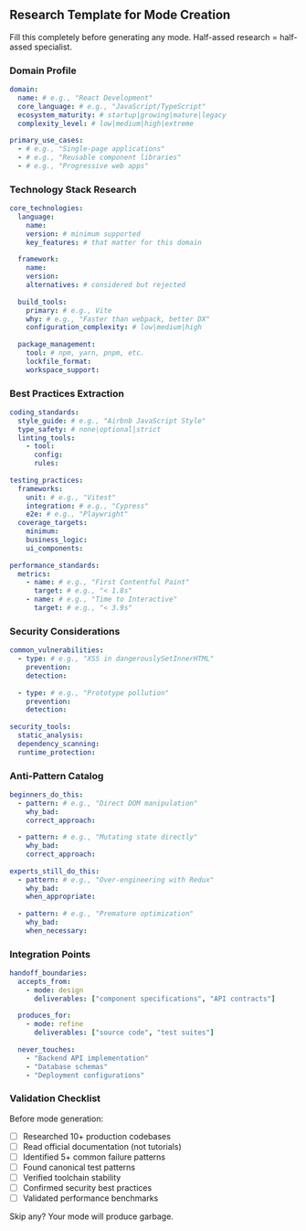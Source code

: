 ## Research Template for Mode Creation

Fill this completely before generating any mode. Half-assed research = half-assed specialist.

### Domain Profile

```yaml
domain:
  name: # e.g., "React Development"
  core_language: # e.g., "JavaScript/TypeScript"
  ecosystem_maturity: # startup|growing|mature|legacy
  complexity_level: # low|medium|high|extreme
  
primary_use_cases:
  - # e.g., "Single-page applications"
  - # e.g., "Reusable component libraries"
  - # e.g., "Progressive web apps"
```

### Technology Stack Research

```yaml
core_technologies:
  language:
    name:
    version: # minimum supported
    key_features: # that matter for this domain
    
  framework:
    name:
    version:
    alternatives: # considered but rejected
    
  build_tools:
    primary: # e.g., Vite
    why: # e.g., "Faster than webpack, better DX"
    configuration_complexity: # low|medium|high
    
  package_management:
    tool: # npm, yarn, pnpm, etc.
    lockfile_format:
    workspace_support:
```

### Best Practices Extraction

```yaml
coding_standards:
  style_guide: # e.g., "Airbnb JavaScript Style"
  type_safety: # none|optional|strict
  linting_tools:
    - tool:
      config:
      rules:
      
testing_practices:
  frameworks:
    unit: # e.g., "Vitest"
    integration: # e.g., "Cypress"
    e2e: # e.g., "Playwright"
  coverage_targets:
    minimum:
    business_logic:
    ui_components:
    
performance_standards:
  metrics:
    - name: # e.g., "First Contentful Paint"
      target: # e.g., "< 1.8s"
    - name: # e.g., "Time to Interactive"
      target: # e.g., "< 3.9s"
```

### Security Considerations

```yaml
common_vulnerabilities:
  - type: # e.g., "XSS in dangerouslySetInnerHTML"
    prevention:
    detection:
    
  - type: # e.g., "Prototype pollution"
    prevention:
    detection:
    
security_tools:
  static_analysis:
  dependency_scanning:
  runtime_protection:
```

### Anti-Pattern Catalog

```yaml
beginners_do_this:
  - pattern: # e.g., "Direct DOM manipulation"
    why_bad:
    correct_approach:
    
  - pattern: # e.g., "Mutating state directly"
    why_bad:
    correct_approach:
    
experts_still_do_this:
  - pattern: # e.g., "Over-engineering with Redux"
    why_bad:
    when_appropriate:
    
  - pattern: # e.g., "Premature optimization"
    why_bad:
    when_necessary:
```

### Integration Points

```yaml
handoff_boundaries:
  accepts_from:
    - mode: design
      deliverables: ["component specifications", "API contracts"]
      
  produces_for:
    - mode: refine
      deliverables: ["source code", "test suites"]
      
  never_touches:
    - "Backend API implementation"
    - "Database schemas"
    - "Deployment configurations"
```

### Validation Checklist

Before mode generation:
- [ ] Researched 10+ production codebases
- [ ] Read official documentation (not tutorials)
- [ ] Identified 5+ common failure patterns
- [ ] Found canonical test patterns
- [ ] Verified toolchain stability
- [ ] Confirmed security best practices
- [ ] Validated performance benchmarks

Skip any? Your mode will produce garbage.
